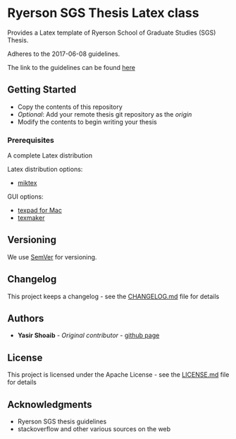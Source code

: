 # Ryerson SGS Thesis Latex class
Provides a Latex template of Ryerson School of Graduate Studies (SGS) Thesis.

Adheres to the 2017-06-08 guidelines.

The link to the guidelines can be found [here](https://www.ryerson.ca/graduate/student-guide/academic-matters/dissertation-thesis-exams/)

## Getting Started
- Copy the contents of this repository
- *Optional*: Add your remote thesis git repository as the *origin*
- Modify the contents to begin writing your thesis

### Prerequisites

A complete Latex distribution

Latex distribution options:
- [miktex](https://miktex.org)

GUI options:
- [texpad for Mac](https://www.texpad.com)
- [texmaker](http://www.xm1math.net/texmaker/download.html)

## Versioning

We use [SemVer](http://semver.org/) for versioning.

## Changelog
This project keeps a changelog - see the [CHANGELOG.md](CHANGELOG.md) file for details

## Authors

* **Yasir Shoaib** - *Original contributor* - [github page](https://github.com/yshoaib)

## License

This project is licensed under the Apache License - see the [LICENSE.md](LICENSE.md) file for details

## Acknowledgments
* Ryerson SGS thesis guidelines
* stackoverflow and other various sources on the web

